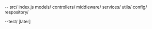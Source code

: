 -- src/
  index.js
  models/
  controllers/
  middleware/
  services/
  utils/
  config/
  respository/
  



--test/ [later]